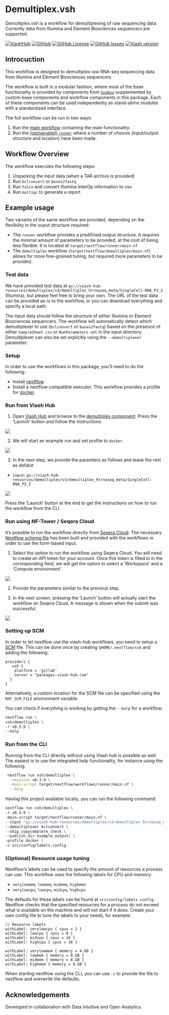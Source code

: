 

# Demultiplex.vsh

Demultiplex.vsh is a workflow for demultiplexing of raw sequencing data.
Currently data from Illumina and Element Biosciences sequencers are
supported.

[![ViashHub](https://img.shields.io/badge/ViashHub-demultiplex-7a4baa.svg)](https://web.viash-hub.com/packages/demultiplex)
[![GitHub](https://img.shields.io/badge/GitHub-viash--hub%2Fdemultiplex-blue.svg)](https://github.com/viash-hub/demultiplex)
[![GitHub
License](https://img.shields.io/github/license/viash-hub/demultiplex.svg)](https://github.com/viash-hub/demultiplex/blob/main/LICENSE)
[![GitHub
Issues](https://img.shields.io/github/issues/viash-hub/demultiplex.svg)](https://github.com/viash-hub/demultiplex/issues)
[![Viash
version](https://img.shields.io/badge/Viash-v0.9.4-blue)](https://viash.io)

## Introcuction

This workflow is designed to demultiplex raw RNA-seq sequencing data
from Illumina and Element Biosciences sequencers.

The workflow is built in a modular fashion, where most of the base
functionality is provided by components from
[`biobox`](https://www.viash-hub.com/packages/biobox/latest)
supplemented by custom base components and workflow components in this
package. Each of these components can be used independently as
stand-alone modules with a standardized interface.

The full workflow can be run in two ways:

1.  Run the [main
    workflow](https://www.viash-hub.com/packages/demultiplex/v0.3.4/components/demultiplex)
    containing the main functionality.
2.  Run the [(opinianated)
    `runner`](https://www.viash-hub.com/packages/demultiplex/v0.3.4/components/runner)
    where a number of choices (input/output structure and location) have
    been made.

## Workflow Overview

The workflow executes the following steps:

1.  Unpacking the input data (when a TAR archive is provided)
2.  Run `bclconvert` or `bases2fastq`
3.  Run `falco` and convert Illumina InterOp information to csv
4.  Run `multiqc` to generate a report

## Example usage

Two variants of the same workflow are provided, depending on the
flexibility in the ouput structure required:

- The `runner` workflow provides a predifined output structure. It
  requires the minimal amount of parameters to be provided, at the cost
  of being less flexible. It is located at
  `target/nextflow/runner/main.nf`
- The `demultiplex` workflow (`target/nextflow/demultiplex/main.nf`)
  allows for more fine-grained tuning, but required more parameters to
  be provided.

### Test data

We have provided test data at
`gs://viash-hub-resources/demultiplex/v3/demultiplex_htrnaseq_meta/SingleCell-RNA_P3_2`
(Illumina), but please feel free to bring your own. The URL of the test
data can be provided as-is to the workflow, or you can download
everything and specify a local path.

The input data should follow the structure of either Illumina or Element
Biosciences sequencers. The workflow will automatically detect which
demultiplexer to use (`bclconvert` or `bases2fastq`) based on the
presence of either `SampleSheet.csv` or `RunParameters.xml` in the input
directory. Demultiplexer can also be set explicitly using the
`--demultiplexer` parameter.

### Setup

In order to use the workflows in this package, you’ll need to do the
following:

- Install [nextflow](https://www.nextflow.io/docs/latest/install.html)
- Install a nextflow compatible executor. This workflow provides a
  profile for [docker](https://docs.docker.com/get-started/).

### Run from Viash Hub

1.  Open [Viash Hub](https://www.viash-hub.com) and browse to the
    [demultiplex
    component](https://www.viash-hub.com/packages/demultiplex/v0.3.4/components/demultiplex).
    Press the ‘Launch’ button and follow the instructions.

![](assets/demultiplex-launch-small.png)

2.  We will start an example run and set profile to `docker`.

![](assets/demultiplex-launch-parameters-1.png)

3.  In the next step, we provide the paramters as follows and leave the
    rest as defalut:

- `input`:
  `gs://viash-hub-resources/demultiplex/v3/demultiplex_htrnaseq_meta/SingleCell-RNA_P3_2`

![](assets/demultiplex-launch-parameters-2.png)

Press the ‘Launch’ button at the end to get the instructions on how to
run the workflow from the CLI.

### Run using NF-Tower / Seqera Cloud

It’s possible to run the workflow directly from [Seqera
Cloud](https://cloud.seqera.io). The necessary [Nextflow schema
file](https://nextflow-io.github.io/nf-schema/latest/nextflow_schema/nextflow_schema_specification/)
has been built and provided with the workflows in order to use the
form-based input.

1.  Select the option to run the workflow using Seqera Cloud. You will
    need to create an API token for your account. Once this token is
    filled in in the corresponding field, we will get the option to
    select a ‘Workspace’ and a ‘Compute environment’.

![](assets/demultiplex-launch-parameters-3.png)

2.  Provide the parameters similar to the previous step.

3.  In the next screen, pressing the ‘Launch’ button will actually start
    the workflow on Seqera Cloud. A message is shown when the submit was
    successful.

![](assets/demultiplex-launch-parameters-4.png)

### Setting up SCM

In order to let nextflow use the viash-hub workflows, you need to setup
a [SCM](https://www.nextflow.io/docs/latest/git.html#git-configuration)
file. This can be done once by creating `$HOME/.nextflow/scm` and adding
the following:

    providers {
       vsh {
        platform = 'gitlab'
        server = "packages.viash-hub.com"
      }
    }

Alternatively, a custom location for the SCM file can be specified using
the `NXF_SCM_FILE` environment variable.

You can check if everything is working by getting the `--help` for a
workflow:

``` bash
nextflow run \
vsh/demultiplex \
-r v0.3.9 \
--help
```

### Run from the CLI

Running from the CLI directly without using Viash hub is possible as
well. The easiest is to use the integrated help functionality, for
instance using the following:

``` bash
 nextflow run vsh/demultiplex \
  -revision v0.3.9 \
  -main-script target/nextflow/workflows/runner/main.nf \
  --help
```

Having this project available locally, you can run the following
command:

``` bash
nextflow run vsh/demultiplex \
-r v0.3.9 \
-main-script target/nextflow/runner/main.nf \
--input "gs://viash-hub-resources/demultiplex/v3/demultiplex_htrnaseq_meta/SingleCell-RNA_P3_2"  \
--demultiplexer bclconvert \
--skip_copycomplete_check \
--publish_dir example_output/ \
-profile docker \
-c src/config/labels.config
```

### (Optional) Resource usage tuning

Nextflow’s labels can be used to specify the amount of resources a
process can use. This workflow uses the following labels for CPU and
memory:

- `verylowmem`, `lowmem`, `midmem`, `highmem`
- `verylowcpu`, `lowcpu`, `midcpu`, `highcpu`

The defaults for these labels can be found at
`src/config/labels.config`. Nextflow checks that the specified resources
for a process do not exceed what is available on the machine and will
not start if it does. Create your own config file to tune the labels to
your needs, for example:

    // Resource labels
    withLabel: verylowcpu { cpus = 2 }
    withLabel: lowcpu { cpus = 8 }
    withLabel: midcpu { cpus = 16 }
    withLabel: highcpu { cpus = 16 }

    withLabel: verylowmem { memory = 4.GB }
    withLabel: lowmem { memory = 8.GB }
    withLabel: midmem { memory = 8.GB }
    withLabel: highmem { memory = 8.GB }

When starting nextflow using the CLI, you can use `-c` to provide the
file to nextflow and overwrite the defaults.

## Acknowledgements

Developed in collaboration with Data Intuitive and Open Analytics.
